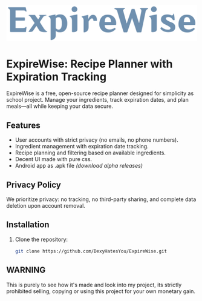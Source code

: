 ![ExpireWise Logo](HTML-base/img/ew-logo.png)
# ExpireWise: Recipe Planner with Expiration Tracking  
ExpireWise is a free, open-source recipe planner designed for simplicity as school project. Manage your ingredients, track expiration dates, and plan meals—all while keeping your data secure.
## Features  
- User accounts with strict privacy (no emails, no phone numbers).  
- Ingredient management with expiration date tracking.  
- Recipe planning and filtering based on available ingredients.
- Decent UI made with pure css.
- Android app as .apk file *(download alpha releases)*
## Privacy Policy  
We prioritize privacy: no tracking, no third-party sharing, and complete data deletion upon account removal.  
## Installation  
1. Clone the repository:  
   ```bash  
   git clone https://github.com/DexyHatesYou/ExpireWise.git
## WARNING
This is purely to see how it's made and look into my project, its strictly prohibited selling, copying or using this project for your own monetary gain.
